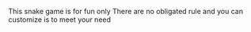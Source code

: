 This snake game is for fun only
There are no obligated rule and you can customize is to meet your need